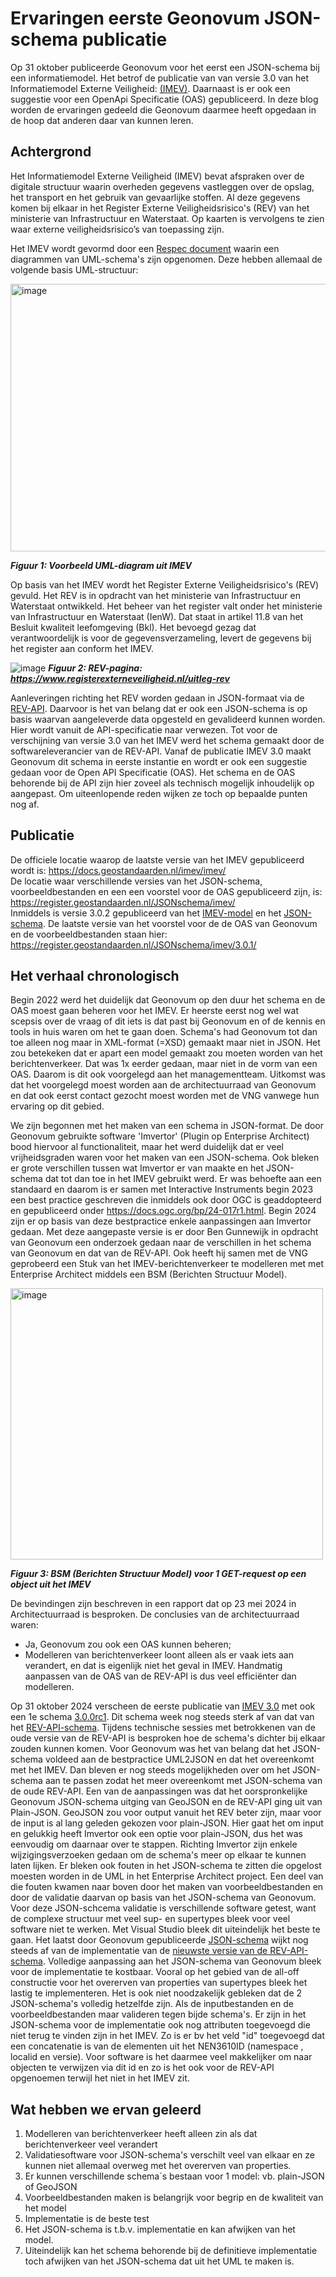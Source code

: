 # Ervaringen eerste Geonovum JSON-schema publicatie

Op 31 oktober publiceerde Geonovum voor het eerst een JSON-schema bij een informatiemodel. 
Het betrof de publicatie van van versie 3.0 van het Informatiemodel Externe Veiligheid: [(IMEV)](https://www.geonovum.nl/geo-standaarden/informatiemodel-externe-veiligheid). 
Daarnaast is er ook een suggestie voor een OpenApi Specificatie (OAS) gepubliceerd. 
In deze blog worden de ervaringen gedeeld die Geonovum daarmee heeft opgedaan in de hoop dat anderen daar van kunnen leren.

## Achtergrond

Het Informatiemodel Externe Veiligheid (IMEV) bevat afspraken over de digitale structuur waarin overheden gegevens vastleggen over de opslag, het transport en het gebruik van gevaarlijke stoffen. Al deze gegevens komen bij elkaar in het Register Externe Veiligheidsrisico's (REV) van het ministerie van Infrastructuur en Waterstaat. Op kaarten is vervolgens te zien waar externe veiligheidsrisico’s van toepassing zijn.

Het IMEV wordt gevormd door een [Respec document](https://docs.geostandaarden.nl/imev/imev/) waarin een diagrammen van UML-schema's zijn opgenomen.
Deze hebben allemaal de volgende basis UML-structuur:  

<img width="1176" height="428" alt="image" src="https://github.com/user-attachments/assets/d6e20c20-7eff-4ea3-b97b-8b862c1da595" />

***Figuur 1: Voorbeeld UML-diagram uit IMEV***

Op basis van het IMEV wordt het Register Externe Veiligheidsrisico's (REV) gevuld.
Het REV is in opdracht van het ministerie van Infrastructuur en Waterstaat ontwikkeld. 
Het beheer van het register valt onder het ministerie van Infrastructuur en Waterstaat (IenW). 
Dat staat in artikel 11.8 van het Besluit kwaliteit leefomgeving (Bkl). 
Het bevoegd gezag dat verantwoordelijk is voor de gegevensverzameling, levert de gegevens bij het register aan conform het IMEV.

![image](https://github.com/user-attachments/assets/cbb49ac5-1958-4b4a-a5d4-78959c14027a)
***Figuur 2: REV-pagina: https://www.registerexterneveiligheid.nl/uitleg-rev***

Aanleveringen richting het REV worden gedaan in JSON-formaat via de [REV-API](https://rev-portaal.nl/oas/rev-v5-specification.yaml). Daarvoor is het van belang dat er ook een JSON-schema is op basis waarvan aangeleverde data opgesteld en gevalideerd kunnen worden. Hier wordt vanuit de API-specificatie naar verwezen. Tot voor de verschijning van versie 3.0 van het IMEV werd het schema gemaakt door de softwareleverancier van de REV-API. Vanaf de publicatie IMEV 3.0 maakt Geonovum dit schema in eerste instantie en wordt er ook een suggestie gedaan voor de Open API Specificatie (OAS). Het schema en de OAS behorende bij de API zijn hier zoveel als technisch mogelijk inhoudelijk op aangepast. Om uiteenlopende reden wijken ze toch op bepaalde punten nog af.

## Publicatie 

De officiele locatie waarop de laatste versie van het IMEV gepubliceerd wordt is: https://docs.geostandaarden.nl/imev/imev/  
De locatie waar verschillende versies van het JSON-schema, voorbeeldbestanden en een een voorstel voor de OAS gepubliceerd zijn, is: https://register.geostandaarden.nl/JSONschema/imev/  
Inmiddels is versie 3.0.2 gepubliceerd van het [IMEV-model](https://docs.geostandaarden.nl/imev/imev/) en het [JSON-schema](https://register.geostandaarden.nl/JSONschema/imev/3.0.2/IMEV3.0.2_schema.JSON).
De laatste versie van het voorstel voor de de OAS van Geonovum en de voorbeeldbestanden staan hier: https://register.geostandaarden.nl/JSONschema/imev/3.0.1/  

## Het verhaal chronologisch

Begin 2022 werd het duidelijk dat Geonovum op den duur het schema en de OAS moest gaan beheren voor het IMEV. 
Er heerste eerst nog wel wat scepsis over de vraag of dit iets is dat past bij Geonovum en of de kennis en tools in huis waren om het te gaan doen.
Schema's had Geonovum tot dan toe alleen nog maar in XML-format (=XSD) gemaakt maar niet in JSON.
Het zou betekeken dat er apart een model gemaakt zou moeten worden van het berichtenverkeer. Dat was 1x eerder gedaan, maar niet in de vorm van een OAS.
Daarom is dit ook voorgelegd aan het managementteam. 
Uitkomst was dat het voorgelegd moest worden aan de architectuurraad van Geonovum en dat ook eerst contact gezocht moest worden met de VNG vanwege hun ervaring op dit gebied.

We zijn begonnen met het maken van een schema in JSON-format. De door Geonovum gebruikte software 'Imvertor' (Plugin op Enterprise Architect) bood hiervoor al functionaliteit, maar het werd duidelijk dat er veel vrijheidsgraden waren voor het maken van een JSON-schema.
Ook bleken er grote verschillen tussen wat Imvertor er van maakte en het JSON-schema dat tot dan toe in het IMEV gebruikt werd.
Er was behoefte aan een standaard en daarom is er samen met Interactive Instruments begin 2023 een best practice geschreven die inmiddels ook door OGC is geaddopteerd en gepubliceerd onder https://docs.ogc.org/bp/24-017r1.html.
Begin 2024 zijn er op basis van deze bestpractice enkele aanpassingen aan Imvertor gedaan.
Met deze aangepaste versie is er door Ben Gunnewijk in opdracht van Geonovum een onderzoek gedaan naar de verschillen in het schema van Geonovum en dat van de REV-API.
Ook heeft hij samen met de VNG geprobeerd een Stuk van het IMEV-berichtenverkeer te modelleren met met Enterprise Architect middels een BSM (Berichten Structuur Model).  

<img width="500" height="434" alt="image" src="https://github.com/user-attachments/assets/23286807-58d4-41a4-95d4-93c23baa6da2" />  

***Figuur 3: BSM (Berichten Structuur Model) voor 1 GET-request op een object uit het IMEV***  

De bevindingen zijn beschreven in een rapport dat op 23 mei 2024 in Architectuurraad is besproken.
De conclusies van de architectuurraad waren: 
- Ja, Geonovum zou ook een OAS kunnen beheren;
- Modelleren van berichtenverkeer loont alleen als er vaak iets aan verandert, en dat is eigenlijk niet het geval in IMEV. Handmatig aanpassen van de OAS van de REV-API is dus veel efficiënter dan modelleren.

Op 31 oktober 2024 verscheen de eerste publicatie van [IMEV 3.0](https://docs.geostandaarden.nl/imev/def-im-imev-20241031/) met ook een 1e schema [3.0.0rc1](https://register.geostandaarden.nl/JSONschema/imev/3.0.0rc/).
Dit schema week nog steeds sterk af van dat van het [REV-API-schema](https://rev-portaal.nl/oas/imev20-schema.yaml). 
Tijdens technische sessies met betrokkenen van de oude versie van de REV-API is besproken hoe de schema's dichter bij elkaar zouden kunnen komen.
Voor Geonovum was het van belang dat het JSON-schema voldeed aan de bestpractice UML2JSON en dat het overeenkomt met het IMEV. 
Dan bleven er nog steeds mogelijkheden over om het JSON-schema aan te passen zodat het meer overeenkomt met JSON-schema van de oude REV-API.
Een van de aanpassingen was dat het oorspronkelijke Geonovum JSON-schema uitging van GeoJSON en de REV-API ging uit van Plain-JSON. 
GeoJSON zou voor output vanuit het REV beter zijn, maar voor de input is al lang geleden gekozen voor plain-JSON. Hier gaat het om input en gelukkig heeft Imvertor ook een optie voor plain-JSON, dus het was eenvoudig om daarnaar over te stappen.
Richting Imvertor zijn enkele wijzigingsverzoeken gedaan om de schema's meer op elkaar te kunnen laten lijken. Er bleken ook fouten in het JSON-schema te zitten die opgelost moesten worden in de UML in het Enterprise Architect project.
Een deel van die fouten kwamen naar boven door het maken van voorbeeldbestanden en door de validatie daarvan op basis van het JSON-schema van Geonovum.
Voor deze JSON-schcema validatie is verschillende software getest, want de complexe structuur met veel sup- en supertypes bleek voor veel software niet te werken. Met Visual Studio bleek dit uiteindelijk het beste te gaan.
Het laatst door Geonovum gepubliceerde [JSON-schema](https://register.geostandaarden.nl/JSONschema/imev/3.0.2/IMEV3.0.2_schema.JSON) wijkt nog steeds af van de implementatie van de [nieuwste versie van de REV-API-schema](Ihttps://rev-portaal.nl/oas/imev30-schema.yaml).
Volledige aanpassing aan het JSON-schema van Geonovum bleek voor de implementatie te kostbaar.
Vooral op het gebied van de all-off constructie voor het overerven van properties van supertypes bleek het lastig te implementeren.
Het is ook niet noodzakelijk gebleken dat de 2 JSON-schema's volledig hetzelfde zijn. Als de inputbestanden en de voorbeeldbestanden maar valideren tegen bijde schema's.
Er zijn in het JSON-schema voor de implementatie ook nog attributen toegevoegd die niet terug te vinden zijn in het IMEV. Zo is er bv het veld "id" toegevoegd dat een concatenatie is van de elementen uit het NEN3610ID (namespace , localid en versie). Voor software is het daarmee veel makkelijker om naar objecten te verwijzen via dit id en zo is het ook voor de REV-API opgenoemen terwijl het niet in het IMEV zit.

## Wat hebben we ervan geleerd

1) Modelleren van berichtenverkeer heeft alleen zin als dat berichtenverkeer veel verandert
2) Validatiesoftware voor JSON-schema's verschilt veel van elkaar en ze kunnen niet allemaal overweg met het overerven van properties.
3) Er kunnen verschillende schema`s bestaan voor 1 model: vb. plain-JSON of GeoJSON 
6) Voorbeeldbestanden maken is belangrijk voor begrip en de kwaliteit van het model
7) Implementatie is de beste test
8) Het JSON-schema is t.b.v. implementatie en kan afwijken van het model.
9) Uiteindelijk kan het schema behorende bij de definitieve implementatie toch afwijken van het JSON-schema dat uit het UML te maken is.
